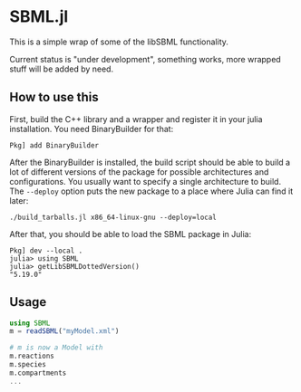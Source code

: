 # SBML.jl

This is a simple wrap of some of the libSBML functionality.

Current status is "under development", something works, more wrapped stuff will
be added by need.

## How to use this

First, build the C++ library and a wrapper and register it in your julia
installation. You need BinaryBuilder for that:

```
Pkg] add BinaryBuilder
```

After the BinaryBuilder is installed, the build script should be able to build
a lot of different versions of the package for possible architectures and
configurations. You usually want to specify a single architecture to build. The
`--deploy` option puts the new package to a place where Julia can find it
later:
```
./build_tarballs.jl x86_64-linux-gnu --deploy=local 
```

After that, you should be able to load the SBML package in Julia:
```
Pkg] dev --local .
julia> using SBML
julia> getLibSBMLDottedVersion()
"5.19.0"
```

## Usage

```julia
using SBML
m = readSBML("myModel.xml")

# m is now a Model with
m.reactions
m.species
m.compartments
...
```
